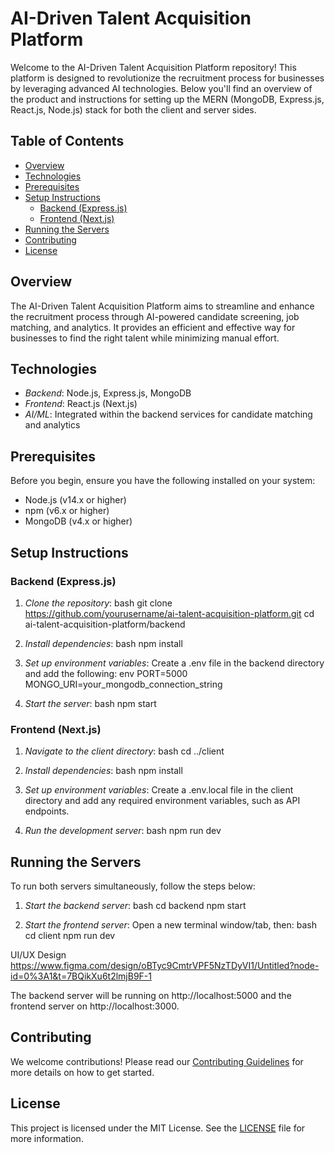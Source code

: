 # AI-Driven Talent Acquisition Platform

Welcome to the AI-Driven Talent Acquisition Platform repository! This platform is designed to revolutionize the recruitment process for businesses by leveraging advanced AI technologies. Below you'll find an overview of the product and instructions for setting up the MERN (MongoDB, Express.js, React.js, Node.js) stack for both the client and server sides.

## Table of Contents
- [Overview](#overview)
- [Technologies](#technologies)
- [Prerequisites](#prerequisites)
- [Setup Instructions](#setup-instructions)
  - [Backend (Express.js)](#backend-expressjs)
  - [Frontend (Next.js)](#frontend-nextjs)
- [Running the Servers](#running-the-servers)
- [Contributing](#contributing)
- [License](#license)

## Overview
The AI-Driven Talent Acquisition Platform aims to streamline and enhance the recruitment process through AI-powered candidate screening, job matching, and analytics. It provides an efficient and effective way for businesses to find the right talent while minimizing manual effort.

## Technologies
- *Backend*: Node.js, Express.js, MongoDB
- *Frontend*: React.js (Next.js)
- *AI/ML*: Integrated within the backend services for candidate matching and analytics

## Prerequisites
Before you begin, ensure you have the following installed on your system:
- Node.js (v14.x or higher)
- npm (v6.x or higher)
- MongoDB (v4.x or higher)

## Setup Instructions

### Backend (Express.js)
1. *Clone the repository*:
    bash
    git clone https://github.com/yourusername/ai-talent-acquisition-platform.git
    cd ai-talent-acquisition-platform/backend
    

2. *Install dependencies*:
    bash
    npm install
    

3. *Set up environment variables*:
    Create a .env file in the backend directory and add the following:
    env
    PORT=5000
    MONGO_URI=your_mongodb_connection_string
    

4. *Start the server*:
    bash
    npm start
    

### Frontend (Next.js)
1. *Navigate to the client directory*:
    bash
    cd ../client
    

2. *Install dependencies*:
    bash
    npm install
    

3. *Set up environment variables*:
    Create a .env.local file in the client directory and add any required environment variables, such as API endpoints.

4. *Run the development server*:
    bash
    npm run dev
    

## Running the Servers
To run both servers simultaneously, follow the steps below:

1. *Start the backend server*:
    bash
    cd backend
    npm start
    

2. *Start the frontend server*:
    Open a new terminal window/tab, then:
    bash
    cd client
    npm run dev

UI/UX Design https://www.figma.com/design/oBTyc9CmtrVPF5NzTDyVI1/Untitled?node-id=0%3A1&t=7BQikXu6t2lmjB9F-1

The backend server will be running on http://localhost:5000 and the frontend server on http://localhost:3000.

## Contributing
We welcome contributions! Please read our [Contributing Guidelines](CONTRIBUTING.md) for more details on how to get started.

## License
This project is licensed under the MIT License. See the [LICENSE](LICENSE) file for more information.
